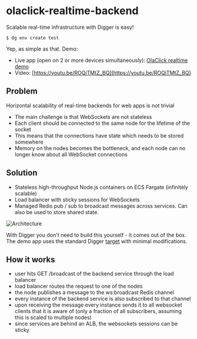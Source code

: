 # olaclick-realtime-backend

Scalable real-time infrastructure with Digger is easy!
```
$ dg env create test
```
Yep, as simple as that. Demo:
- Live app (open on 2 or more devices simultaneously): [OlaClick realtime demo](http://ola-ws-dev-ws-server-578380537.us-east-1.elb.amazonaws.com/demo.html)
- Video: [https://youtu.be/ROQiTMtZ_BQ](https://youtu.be/ROQiTMtZ_BQ)

## Problem

Horizontal scalability of real-time backends for web apps is not trivial
- The main challenge is that WebSockets are not stateless
- Each client should be connected to the same node for the lifetime of the socket
- This means that the connections have state which needs to be stored somewhere
- Memory on the nodes becomes the bottleneck, and each node can no longer know about all WebSocket connections

## Solution
- Stateless high-throughput Node.js containers on ECS Fargate (infinitely scalable)
- Load balancer with sticky sessions for WebSockets
- Managed Redis pub / sub to broadcast messages across services. Can also be used to store shared state.

![Architecture](https://i.ibb.co/t8V7r1F/Screenshot-2021-05-07-at-21-38-20.png)

With Digger you don't need to build this yourself - it comes out of the box.
The demo app uses the standard Digger [target](https://github.com/diggerhq/target-fargate) with minimal modifications.

## How it works
- user hits GET /broadcast of the backend service through the load balancer
- load balancer routes the request to one of the nodes
- the node publishes a message to the ws:broadcast Redis channel
- every instance of the backend service is also subscribed to that channel
- upon receiving the message every instance sends it to all websocket clients that it is aware of (only a fraction of all subscribers, assuming this is scaled to multiple nodes)
- since services are behind an ALB, the websockets sessions can be sticky
